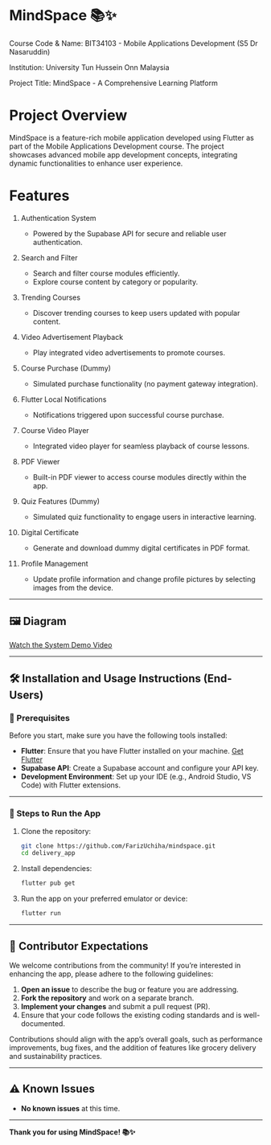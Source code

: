 # MindSpace 📚✨

Course Code & Name: BIT34103 - Mobile Applications Development (S5 Dr Nasaruddin)

Institution: University Tun Hussein Onn Malaysia

Project Title: MindSpace - A Comprehensive Learning Platform

# Project Overview
MindSpace is a feature-rich mobile application developed using Flutter as part of the Mobile Applications Development course. The project showcases advanced mobile app development concepts, integrating dynamic functionalities to enhance user experience.

# Features

1. Authentication System

   - Powered by the Supabase API for secure and reliable user authentication.

2. Search and Filter
 
   - Search and filter course modules efficiently.
   - Explore course content by category or popularity.

3. Trending Courses
 
   - Discover trending courses to keep users updated with popular content.

4. Video Advertisement Playback
 
   - Play integrated video advertisements to promote courses.

5. Course Purchase (Dummy)
 
   - Simulated purchase functionality (no payment gateway integration).

6. Flutter Local Notifications
 
   - Notifications triggered upon successful course purchase.

7. Course Video Player
 
   - Integrated video player for seamless playback of course lessons.

8. PDF Viewer
 
   - Built-in PDF viewer to access course modules directly within the app.

9. Quiz Features (Dummy)
 
   - Simulated quiz functionality to engage users in interactive learning.

10. Digital Certificate
 
    - Generate and download dummy digital certificates in PDF format.

11. Profile Management
 
    - Update profile information and change profile pictures by selecting images from the device.
   
---

## 🖼️ **Diagram**




[Watch the System Demo Video](https://github.com/FarizUchiha/MindSpace/raw/master/docs/assets/system.mp4)



---


   
## 🛠️ **Installation and Usage Instructions (End-Users)**

### **🔧 Prerequisites**

Before you start, make sure you have the following tools installed:


- **Flutter**: Ensure that you have Flutter installed on your machine. [Get Flutter](https://flutter.dev/docs/get-started/install)
- **Supabase API**: Create a Supabase account and configure your API key.
- **Development Environment**: Set up your IDE (e.g., Android Studio, VS Code) with Flutter extensions.


---

### **🚀 Steps to Run the App**

1. Clone the repository:

    ```bash
    git clone https://github.com/FarizUchiha/mindspace.git
    cd delivery_app
    ```

2. Install dependencies:

    ```bash
    flutter pub get
    ```

3. Run the app on your preferred emulator or device:

    ```bash
    flutter run
    ```

---

## 🤝 **Contributor Expectations**

We welcome contributions from the community! If you’re interested in enhancing the app, please adhere to the following guidelines:

1. **Open an issue** to describe the bug or feature you are addressing.  
2. **Fork the repository** and work on a separate branch.  
3. **Implement your changes** and submit a pull request (PR).  
4. Ensure that your code follows the existing coding standards and is well-documented.  

Contributions should align with the app’s overall goals, such as performance improvements, bug fixes, and the addition of features like grocery delivery and sustainability practices.

---

## ⚠️ **Known Issues**

- **No known issues** at this time.  

---

**Thank you for using MindSpace! 📚✨**



